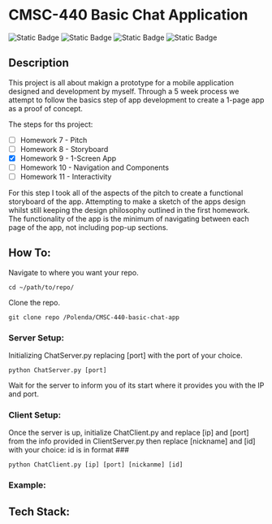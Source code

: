 # CMSC-440 Basic Chat Application
![Static Badge](https://img.shields.io/badge/build-passing-brightgreen) ![Static Badge](https://img.shields.io/badge/AI-NO-blue)
![Static Badge](https://img.shields.io/badge/contributors-myself-orange) ![Static Badge](https://img.shields.io/badge/elapsed-7hr-white)

## Description

This project is all about makign a prototype for a mobile application designed and development by myself. Through a 5 week process we attempt to follow the basics step of app development to create a 1-page app as a proof of concept.

The steps for ths project:

- [ ] Homework 7 - Pitch
- [ ] Homework 8 - Storyboard
- [X] Homework 9 - 1-Screen App
- [ ] Homework 10 - Navigation and Components
- [ ] Homework 11 - Interactivity

For this step I took all of the aspects of the pitch to create a functional storyboard of the app. Attempting to make a sketch of the apps design whilst still keeping the design philosophy outlined in the first homework. The functionality of the app is the minimum of navigating between each page of the app, not including pop-up sections.

## How To:

Navigate to where you want your repo.

``` cd ~/path/to/repo/ ```

Clone the repo.

``` git clone repo /Polenda/CMSC-440-basic-chat-app ```

### Server Setup:

Initializing ChatServer.py replacing [port] with the port of your choice.

``` python ChatServer.py [port] ```

Wait for the server to inform you of its start where it provides you with the IP and port.

### Client Setup:

Once the server is up, initialize ChatClient.py and replace [ip] and [port] from the info provided in ClientServer.py then replace [nickname] and [id] with your choice: id is in format ###

``` python ChatClient.py [ip] [port] [nickanme] [id] ```

### Example:


## Tech Stack:


